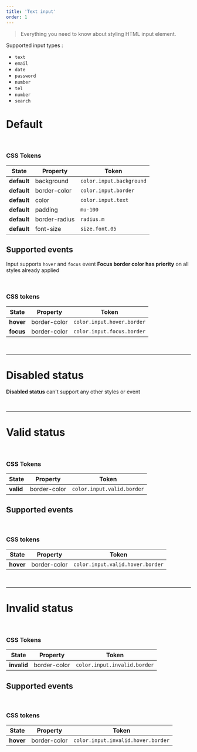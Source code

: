 ```yaml
---
title: 'Text input'
order: 1
---
```


> Everything you need to know about styling HTML input element.

<hintitem>
    Supported input types :
    <ul>
        <li><code>text</code></li>
        <li><code>email</code></li>
        <li><code>date</code></li>
        <li><code>password</code></li>
        <li><code>number</code></li>
        <li><code>tel</code></li>
        <li><code>number</code></li>
        <li><code>search</code></li>
    </ul>
</hintitem>

# Default

<pattern path="src/pages/Components/Atoms/text-input/--input/input-default"></pattern>

<br/>

### CSS Tokens

| State       | Property      | Token                    |
| ----------- | ------------- | ------------------------ |
| **default** | background    | `color.input.background` |
| **default** | border-color  | `color.input.border`     |
| **default** | color         | `color.input.text`       |
| **default** | padding       | `mu-100`                 |
| **default** | border-radius | `radius.m`               |
| **default** | font-size     | `size.font.05`           |

## Supported events

<hintitem>
    Input supports <code>hover</code> and <code>focus</code> event
</hintitem>

<hintitem>
    <strong>Focus border color has priority</strong> on all styles already applied
</hintitem>

<br/>

<pattern path="src/pages/Components/Atoms/text-input/--input/input-default-event"></pattern>

<br/>

### CSS tokens

| State     | Property     | Token                      |
| --------- | ------------ | -------------------------- |
| **hover** | border-color | `color.input.hover.border` |
| **focus** | border-color | `color.input.focus.border` |

<br/>

---

# Disabled status

<hintitem dont=true>
    <strong>Disabled status</strong> can't support any other styles or event
</hintitem>

<br/>

<pattern path="src/pages/Components/Atoms/text-input/--input/input-default-disabled"></pattern>

<br/>

---

# Valid status

<pattern path="src/pages/Components/Atoms/text-input/--input/input-valid"></pattern>

<br/>

### CSS Tokens

| State     | Property     | Token                      |
| --------- | ------------ | -------------------------- |
| **valid** | border-color | `color.input.valid.border` |

## Supported events

<pattern path="src/pages/Components/Atoms/text-input/--input/input-valid-event"></pattern>

<br/>

### CSS tokens

| State     | Property     | Token                            |
| --------- | ------------ | -------------------------------- |
| **hover** | border-color | `color.input.valid.hover.border` |

<br/>

---

# Invalid status

<pattern path="src/pages/Components/Atoms/text-input/--input/input-invalid"></pattern>

<br/>

### CSS Tokens

| State       | Property     | Token                        |
| ----------- | ------------ | ---------------------------- |
| **invalid** | border-color | `color.input.invalid.border` |

## Supported events

<pattern path="src/pages/Components/Atoms/text-input/--input/input-invalid-event"></pattern>

<br/>

### CSS tokens

| State     | Property     | Token                              |
| --------- | ------------ | ---------------------------------- |
| **hover** | border-color | `color.input.invalid.hover.border` |
